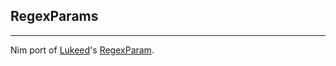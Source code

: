 ## RegexParams
---

Nim port of [Lukeed](https://github.com/lukeed)'s [RegexParam](https://github.com/lukeed/regexparam).